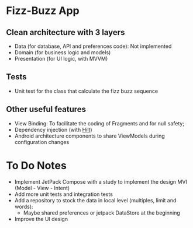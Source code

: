# Fizz-Buzz App

## Clean architecture with 3 layers
- Data (for database, API and preferences code): Not implemented
- Domain (for business logic and models)
- Presentation (for UI logic, with MVVM)

## Tests
- Unit test for the class that calculate the fizz buzz sequence

## Other useful features
- View Binding: To facilitate the coding of Fragments and for null safety;
- Dependency injection (with [Hilt](http://google.github.io/hilt/))
- Android architecture components to share ViewModels during configuration changes

# To Do Notes

- Implement JetPack Compose with a study to implement the design MVI (Model - View - Intent)
- Add more unit tests and integration tests
- Add a repository to stock the data in local level (multiples, limit and words):
  - Maybe shared preferences or jetpack DataStore at the beginning
- Improve the UI design

